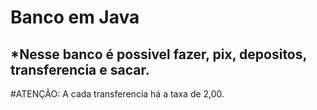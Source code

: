 # Banco em Java

 *Nesse banco é possivel fazer, pix, depositos, transferencia e sacar.
 ---------------------------------------------------------------------
 #ATENÇÃO: A cada transferencia há a taxa de 2,00.
